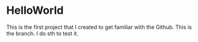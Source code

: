 # HelloWorld
This is the first project that I created to get familiar with the Github.
This is the branch. I do sth to test it.
